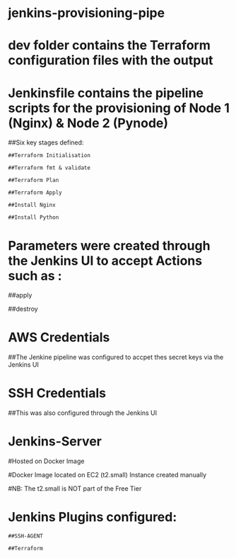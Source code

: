 # jenkins-provisioning-pipe

# dev folder contains the Terraform configuration files with the output
    

# Jenkinsfile contains the pipeline scripts for the provisioning of Node 1 (Nginx) & Node 2 (Pynode)
  
  ##Six key stages defined:

    ##Terraform Initialisation

    ##Terraform fmt & validate

    ##Terraform Plan
    
    ##Terraform Apply
    
    ##Install Nginx
    
    ##Install Python

# Parameters were created through the Jenkins UI to accept Actions such as : 
  
  ##apply
  
  ##destroy

# AWS Credentials
  
  ##The Jenkine pipeline was configured to accpet thes secret keys via the Jenkins UI

# SSH Credentials

  ##This was also configured through the Jenkins UI

# Jenkins-Server

  #Hosted on Docker Image 
  
  #Docker Image located on EC2 (t2.small) Instance created manually 
  
  #NB: The t2.small is NOT part of the Free Tier

 # Jenkins Plugins configured:

    ##SSH-AGENT
 
    ##Terraform 
    
    